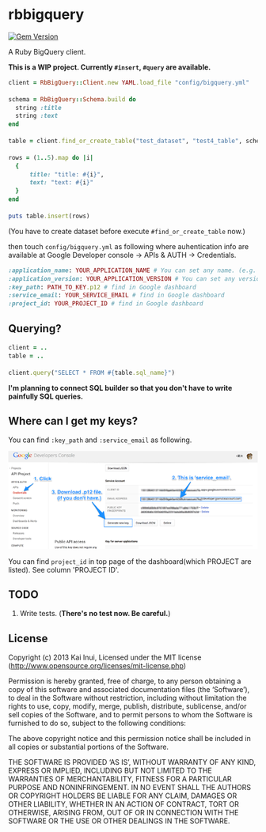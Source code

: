 rbbigquery
===

[![Gem Version](https://badge.fury.io/rb/rbbigquery.svg)](http://badge.fury.io/rb/rbbigquery)

A Ruby BigQuery client.

**This is a WIP project. Currently `#insert`, `#query` are available.**

```ruby
client = RbBigQuery::Client.new YAML.load_file "config/bigquery.yml"

schema = RbBigQuery::Schema.build do
  string :title
  string :text
end

table = client.find_or_create_table("test_dataset", "test4_table", schema)

rows = (1..5).map do |i|
  {
      title: "title: #{i}",
      text: "text: #{i}"
  }
end

puts table.insert(rows)
```
(You have to create dataset before execute `#find_or_create_table` now.)

then touch `config/bigquery.yml` as following where auhentication info are available at Google Developer console -> APIs & AUTH -> Credentials.
```ruby
:application_name: YOUR_APPLICATION_NAME # You can set any name. (e.g. 'myapplication')
:application_version: YOUR_APPLICATION_VERSION # You can set any version. (e.g. '0.1')
:key_path: PATH_TO_KEY.p12 # find in Google dashboard
:service_email: YOUR_SERVICE_EMAIL # find in Google dashboard
:project_id: YOUR_PROJECT_ID # find in Google dashboard
```

Querying?
---

```ruby
client = ..
table = ..

client.query("SELECT * FROM #{table.sql_name}")
```

**I'm planning to connect SQL builder so that you don't have to write painfully SQL queries.**

Where can I get my keys?
---

You can find `:key_path` and `:service_email` as following.

![](https://raw.githubusercontent.com/kaiinui/rbbigquery/master/rbbigquery-apidesc.png)

You can find `project_id` in top page of the dashboard(which PROJECT are listed). See column 'PROJECT ID'.

TODO
---

1. Write tests. (**There's no test now. Be careful.**)

License
---

Copyright (c) 2013 Kai Inui, Licensed under the MIT license (http://www.opensource.org/licenses/mit-license.php)

Permission is hereby granted, free of charge, to any person obtaining a copy of this software and associated documentation files (the ‘Software’), to deal in the Software without restriction, including without limitation the rights to use, copy, modify, merge, publish, distribute, sublicense, and/or sell copies of the Software, and to permit persons to whom the Software is furnished to do so, subject to the following conditions:

The above copyright notice and this permission notice shall be included in all copies or substantial portions of the Software.

THE SOFTWARE IS PROVIDED ‘AS IS’, WITHOUT WARRANTY OF ANY KIND, EXPRESS OR IMPLIED, INCLUDING BUT NOT LIMITED TO THE WARRANTIES OF MERCHANTABILITY, FITNESS FOR A PARTICULAR PURPOSE AND NONINFRINGEMENT. IN NO EVENT SHALL THE AUTHORS OR COPYRIGHT HOLDERS BE LIABLE FOR ANY CLAIM, DAMAGES OR OTHER LIABILITY, WHETHER IN AN ACTION OF CONTRACT, TORT OR OTHERWISE, ARISING FROM, OUT OF OR IN CONNECTION WITH THE SOFTWARE OR THE USE OR OTHER DEALINGS IN THE SOFTWARE.
